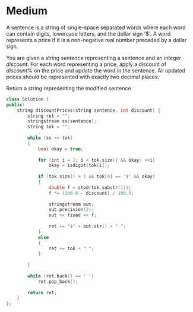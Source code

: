 # Medium

A sentence is a string of single-space separated words where each word can contain digits, lowercase letters, and the dollar sign '$'. A word represents a price if it is a non-negative real number preceded by a dollar sign.

You are given a string $sentence$ representing a sentence and an integer $discount$. For each word representing a price, apply a discount of $discount\%$ on the price and update the word in the sentence. All updated prices should be represented with exactly two decimal places.

Return a string representing the modified sentence.

```cpp
class Solution {
public:
    string discountPrices(string sentence, int discount) {
        string ret = "";
        stringstream ss(sentence);
        string tok = "";
        
        while (ss >> tok)
        {
            bool okay = true;
            
            for (int i = 1; i < tok.size() && okay; ++i)
                okay = isdigit(tok[i]);
            
            if (tok.size() > 1 && tok[0] == '$' && okay)
            {
                double f = stod(tok.substr(1));
                f *= (100.0 - discount) / 100.0;
                
                stringstream out;
                out.precision(2);
                out << fixed << f;
                
                ret += "$" + out.str() + " ";
            }
            else
            {
                ret += tok + " ";
            }
            
        }
        
        while (ret.back() == ' ')
            ret.pop_back();
        
        return ret;
    }
};
```
